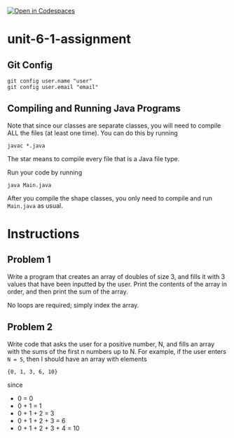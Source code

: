 [![Open in Codespaces](https://classroom.github.com/assets/launch-codespace-2972f46106e565e64193e422d61a12cf1da4916b45550586e14ef0a7c637dd04.svg)](https://classroom.github.com/open-in-codespaces?assignment_repo_id=17766208)
# unit-6-1-assignment

## Git Config
```
git config user.name "user"
git config user.email "email"
```

## Compiling and Running Java Programs
Note that since our classes are separate classes, you will need to compile ALL the files (at least one time).  You can do this by running
```
javac *.java
```
The star means to compile every file that is a Java file type.

Run your code by running
```
java Main.java
```

After you compile the shape classes, you only need to compile and run `Main.java` as usual.

# Instructions  

## Problem 1
Write a program that creates an array of doubles of size 3, and fills it with 3 values that have been inputted by the user.  Print the contents of the array in order, and then print the sum of the array.

No loops are required; simply index the array.

## Problem 2
Write code that asks the user for a positive number, N, and fills an array with the sums of the first n numbers up to N.  For example, if the user enters `N = 5`, then I should have an array with elements
```
{0, 1, 3, 6, 10}
```
since
* 0 = 0
* 0 + 1 = 1
* 0 + 1 + 2 = 3
* 0 + 1 + 2 + 3 = 6
* 0 + 1 + 2 + 3 + 4 = 10
